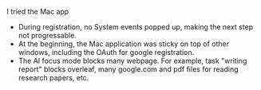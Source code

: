 I tried the Mac app


- During registration, no System events popped up, making the next step not progressable.
- At the beginning, the Mac application was sticky on top of other windows, including the OAuth for google registration.
- The AI focus mode blocks many webpage. For example, task "writing report" blocks overleaf, many google.com and pdf files for reading research papers, etc.

